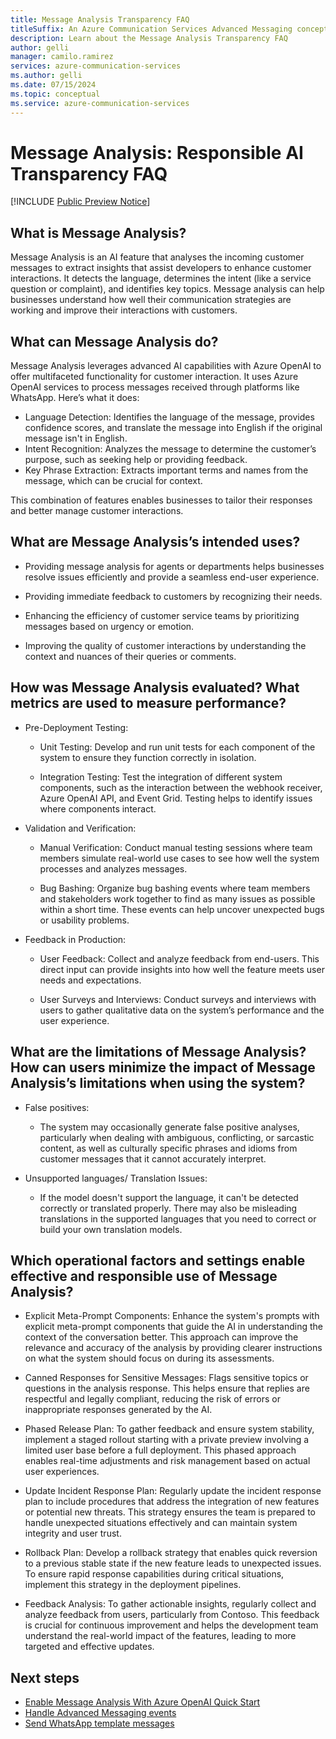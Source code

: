 ```yaml
---
title: Message Analysis Transparency FAQ
titleSuffix: An Azure Communication Services Advanced Messaging concept
description: Learn about the Message Analysis Transparency FAQ
author: gelli
manager: camilo.ramirez
services: azure-communication-services
ms.author: gelli
ms.date: 07/15/2024
ms.topic: conceptual
ms.service: azure-communication-services
---
```


# Message Analysis: Responsible AI Transparency FAQ 

[!INCLUDE [Public Preview Notice](../../../includes/public-preview-include-document.md)]

## What is Message Analysis? 

Message Analysis is an AI feature that analyses the incoming customer messages to extract insights that assist developers to enhance customer interactions. It detects the language, determines the intent (like a service question or complaint), and identifies key topics.  Message analysis can help businesses understand how well their communication strategies are working and improve their interactions with customers. 

## What can Message Analysis do?  

Message Analysis leverages advanced AI capabilities with Azure OpenAI to offer multifaceted functionality for customer interaction. It uses Azure OpenAI services to process messages received through platforms like WhatsApp. Here’s what it does: 

* Language Detection: Identifies the language of the message, provides confidence scores, and translate the message into English if the original message isn't in English. 
* Intent Recognition: Analyzes the message to determine the customer’s purpose, such as seeking help or providing feedback. 
* Key Phrase Extraction: Extracts important terms and names from the message, which can be crucial for context. 

This combination of features enables businesses to tailor their responses and better manage customer interactions. 

## What are Message Analysis’s intended uses? 

* Providing message analysis for agents or departments helps businesses resolve issues efficiently and provide a seamless end-user experience. 

* Providing immediate feedback to customers by recognizing their needs. 

* Enhancing the efficiency of customer service teams by prioritizing messages based on urgency or emotion. 

* Improving the quality of customer interactions by understanding the context and nuances of their queries or comments. 

## How was Message Analysis evaluated? What metrics are used to measure performance? 

* Pre-Deployment Testing: 

   * Unit Testing: Develop and run unit tests for each component of the system to ensure they function correctly in isolation. 

   * Integration Testing: Test the integration of different system components, such as the interaction between the webhook receiver, Azure OpenAI API, and Event Grid. Testing helps to identify issues where components interact. 

* Validation and Verification: 

   * Manual Verification: Conduct manual testing sessions where team members simulate real-world use cases to see how well the system processes and analyzes messages. 

   * Bug Bashing: Organize bug bashing events where team members and stakeholders work together to find as many issues as possible within a short time. These events can help uncover unexpected bugs or usability problems.

* Feedback in Production: 

   * User Feedback: Collect and analyze feedback from end-users. This direct input can provide insights into how well the feature meets user needs and expectations. 

   * User Surveys and Interviews: Conduct surveys and interviews with users to gather qualitative data on the system’s performance and the user experience. 

## What are the limitations of Message Analysis? How can users minimize the impact of Message Analysis’s limitations when using the system? 

* False positives:  

   * The system may occasionally generate false positive analyses, particularly when dealing with ambiguous, conflicting, or sarcastic content, as well as culturally specific phrases and idioms from customer messages that it cannot accurately interpret. 

* Unsupported languages/ Translation Issues: 

   * If the model doesn't support the language, it can't be detected correctly or translated properly. There may also be misleading translations in the supported languages that you need to correct or build your own translation models. 

 

## Which operational factors and settings enable effective and responsible use of Message Analysis? 

* Explicit Meta-Prompt Components: Enhance the system's prompts with explicit meta-prompt components that guide the AI in understanding the context of the conversation better. This approach can improve the relevance and accuracy of the analysis by providing clearer instructions on what the system should focus on during its assessments. 

* Canned Responses for Sensitive Messages: Flags sensitive topics or questions in the analysis response. This helps ensure that replies are respectful and legally compliant, reducing the risk of errors or inappropriate responses generated by the AI. 

* Phased Release Plan: To gather feedback and ensure system stability, implement a staged rollout starting with a private preview involving a limited user base before a full deployment. This phased approach enables real-time adjustments and risk management based on actual user experiences. 

* Update Incident Response Plan: Regularly update the incident response plan to include procedures that address the integration of new features or potential new threats. This strategy ensures the team is prepared to handle unexpected situations effectively and can maintain system integrity and user trust. 

* Rollback Plan: Develop a rollback strategy that enables quick reversion to a previous stable state if the new feature leads to unexpected issues. To ensure rapid response capabilities during critical situations, implement this strategy in the deployment pipelines. 

* Feedback Analysis: To gather actionable insights, regularly collect and analyze feedback from users, particularly from Contoso. This feedback is crucial for continuous improvement and helps the development team understand the real-world impact of the features, leading to more targeted and effective updates. 

## Next steps
- [Enable Message Analysis With Azure OpenAI Quick Start](../../../quickstarts/advanced-messaging/message-analysis/message-analysis-with-azure-openai-quickstart.md)
- [Handle Advanced Messaging events](../../../quickstarts/advanced-messaging/whatsapp/handle-advanced-messaging-events.md)
- [Send WhatsApp template messages](../whatsapp/template-messages.md)